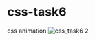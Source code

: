 # css-task6
css animation
![css_task6 2](https://user-images.githubusercontent.com/67648510/87884382-a5a9e200-ca2b-11ea-9f1e-b6d8dca015d1.png)
